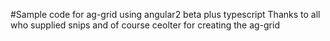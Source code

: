 ﻿#Sample code for ag-grid using angular2 beta plus typescript
Thanks to all who supplied snips and of course ceolter for creating the ag-grid
